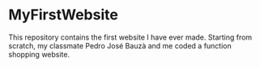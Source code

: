 # MyFirstWebsite
This repository contains the first website I have ever made. Starting from scratch, my classmate Pedro José Bauzà and me coded a function shopping website.  
